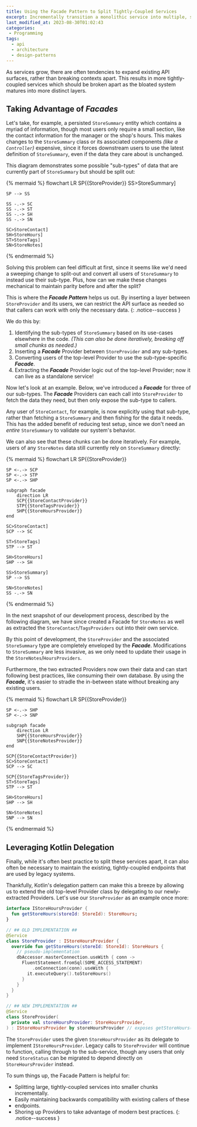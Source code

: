 ```yaml
---
title: Using the Facade Pattern to Split Tightly-Coupled Services
excerpt: Incrementally transition a monolithic service into multiple, smaller chunks.
last_modified_at: 2023-08-30T01:02:43
categories:
 - Programming
tags:
  - api
  - architecture
  - design-patterns
---
```


As services grow, there are often tendencies to expand existing API surfaces,
rather than breaking contexts apart. This results in more tightly-coupled
services which should be broken apart as the bloated system matures into more
distinct layers.

## Taking Advantage of ***Facades***

Let's take, for example, a persisted `StoreSummary` entity which contains a
myriad of information, though most users only require a small section, like the
contact information for the manager or the shop's hours. This makes changes to
the `StoreSummary` class or its associated components *(like a `Controller`)*
expensive, since it forces downstream users to use the latest definition of
`StoreSummary`, even if the data they care about is unchanged.

This diagram demonstrates some possible "sub-types" of data that are currently
part of `StoreSummary` but should be split out:

{% mermaid %}
flowchart LR
    SP{{StoreProvider}}
    SS>StoreSummary]

    SP --> SS

    SS -.-> SC
    SS -.-> ST
    SS -.-> SH
    SS -.-> SN

    SC>StoreContact]
    SH>StoreHours]
    ST>StoreTags]
    SN>StoreNotes]
{% endmermaid %}

Solving this problem can feel difficult at first, since it seems like we'd need
a sweeping change to split-out and convert all users of `StoreSummary` to
instead use their sub-type. Plus, how can we make these changes mechanical to
maintain parity before and after the split?

This is where the ***Facade Pattern*** helps us out. By inserting a layer
between `StoreProvider` and its users, we can restrict the API surface as needed
so that callers can work with only the necessary data.
{: .notice--success }

We do this by:

1. Identifying the sub-types of `StoreSummary` based on its use-cases elsewhere in
   the code. *(This can also be done iteratively, breaking off small chunks as
   needed.)*
1. Inserting a ***Facade*** Provider between `StoreProvider` and any sub-types.
1. Converting users of the top-level Provider to use the sub-type-specific
   ***Facade***.
1. Extracting the ***Facade*** Provider logic out of the top-level Provider; now
   it can live as a standalone service!

Now let's look at an example. Below, we've introduced a ***Facade*** for three
of our sub-types. The ***Facade*** Providers can each call into `StoreProvider`
to fetch the data they need, but then only expose the sub-type to callers.

Any user of `StoreContact`, for example, is now explicitly using that sub-type,
rather than fetching a `StoreSummary` and then fishing for the data it needs.
This has the added benefit of reducing test setup, since we don't need an
*entire* `StoreSummary` to validate our system's behavior.

We can also see that these chunks can be done iteratively. For example, users of
any `StoreNotes` data still currently rely on `StoreSummary` directly:

{% mermaid %}
flowchart LR
    SP{{StoreProvider}}

    SP <-.-> SCP
    SP <-.-> STP
    SP <-.-> SHP

    subgraph facade
        direction LR
        SCP{{StoreContactProvider}}
        STP{{StoreTagsProvider}}
        SHP{{StoreHoursProvider}}
    end

    SC>StoreContact]
    SCP --> SC

    ST>StoreTags]
    STP --> ST

    SH>StoreHours]
    SHP --> SH

    SS>StoreSummary]
    SP --> SS

    SN>StoreNotes]
    SS -.-> SN
{% endmermaid %}

In the next snapshot of our development process, described by the following
diagram, we have since created a Facade for `StoreNotes` as well as extracted
the `StoreContact`/`TagsProviders` out into their own service.

By this point of development, the `StoreProvider` and the associated
`StoreSummary` type are completely enveloped by the ***Facade***. Modifications
to `StoreSummary` are less invasive, as we only need to update their usage in
the `StoreNotes`/`HoursProviders`.

Furthermore, the two extracted Providers now own their data and can start
following best practices, like consuming their own database. By using the
***Facade***, it's easier to stradle the in-between state without breaking any
existing users.

{% mermaid %}
flowchart LR
    SP{{StoreProvider}}

    SP <-.-> SHP
    SP <-.-> SNP

    subgraph facade
        direction LR
        SHP{{StoreHoursProvider}}
        SNP{{StoreNotesProvider}}
    end

    SCP{{StoreContactProvider}}
    SC>StoreContact]
    SCP --> SC

    SCP{{StoreTagsProvider}}
    ST>StoreTags]
    STP --> ST

    SH>StoreHours]
    SHP --> SH

    SN>StoreNotes]
    SNP --> SN
{% endmermaid %}

## Leveraging Kotlin Delegation

Finally, while it's often best practice to split these services apart, it can
also often be necessary to maintain the existing, tightly-coupled endpoints that
are used by legacy systems.

Thankfully, Kotlin's delegation pattern can make this a breeze by allowing us to
extend the old top-level Provider class by delegating to our newly-extracted
Providers. Let's use our `StoreProvider` as an example once more:

```kotlin
interface IStoreHoursProvider {
  fun getStoreHours(storeId: StoreId): StoreHours;
}

// ## OLD IMPLEMENTATION ##
@Service
class StoreProvider : IStoreHoursProvider {
  override fun getStoreHours(storeId: StoreId): StoreHours {
    // pseudo-implementation
    dbAccessor.masterConnection.useWith { conn ->
      FluentStatement.fromSql(SOME_ACCESS_STATEMENT)
          .onConnection(conn).useWith {
        it.executeQuery().toStoreHours()
      }
    }
  }
}

// ## NEW IMPLEMENTATION ##
@Service
class StoreProvider(
  private val storeHoursProvider: StoreHoursProvider,
) : IStoreHoursProvider by storeHoursProvider // exposes getStoreHours()
```

The `StoreProvider` uses the given `StoreHoursProvider` as its delegate to
implement `IStoreHoursProvider`. Legacy calls to `StoreProvider` will continue
to function, calling through to the sub-service, though any users that only need
`StoreStatus` can be migrated to depend directly on `StoreHoursProvider`
instead.

To sum things up, the Facade Pattern is helpful for:
- Splitting large, tightly-coupled services into smaller chunks incrementally.
- Easily maintaining backwards compatibility with existing callers of these
- endpoints.
- Shoring up Providers to take advantage of modern best practices.
{: .notice--success }
